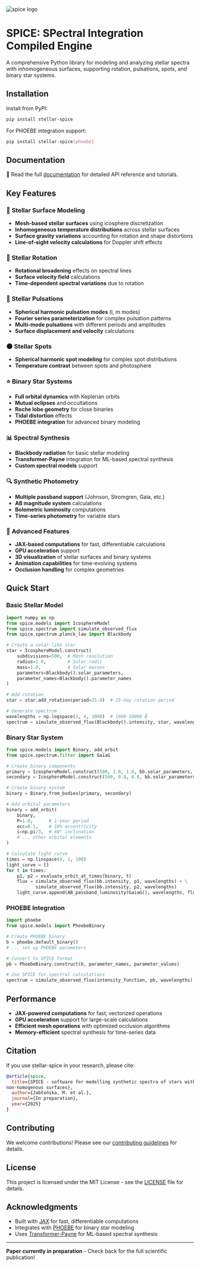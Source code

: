 ![spice logo](https://raw.githubusercontent.com/maja-jablonska/spice/main/docs/img/spice_pink.svg)

# SPICE: SPectral Integration Compiled Engine

A comprehensive Python library for modeling and analyzing stellar spectra with inhomogeneous surfaces, supporting rotation, pulsations, spots, and binary star systems.

## Installation

Install from PyPI:

```bash
pip install stellar-spice
```

For PHOEBE integration support:

```bash
pip install stellar-spice[phoebe]
```


## Documentation

📖 Read the full [documentation](https://spice.readthedocs.io) for detailed API reference and tutorials.

## Key Features

### 🌟 **Stellar Surface Modeling**

- **Mesh-based stellar surfaces** using icosphere discretization
- **Inhomogeneous temperature distributions** across stellar surfaces
- **Surface gravity variations** accounting for rotation and shape distortions
- **Line-of-sight velocity calculations** for Doppler shift effects

### 🔄 **Stellar Rotation**

- **Rotational broadening** effects on spectral lines
- **Surface velocity field** calculations
- **Time-dependent spectral variations** due to rotation

### 🌊 **Stellar Pulsations**

- **Spherical harmonic pulsation modes** (l, m modes)
- **Fourier series parameterization** for complex pulsation patterns
- **Multi-mode pulsations** with different periods and amplitudes
- **Surface displacement and velocity** calculations

### 🌑 **Stellar Spots**

- **Spherical harmonic spot modeling** for complex spot distributions
- **Temperature contrast** between spots and photosphere

### ⭐ **Binary Star Systems**

- **Full orbital dynamics** with Keplerian orbits
- **Mutual eclipses** and occultations
- **Roche lobe geometry** for close binaries
- **Tidal distortion** effects
- **PHOEBE integration** for advanced binary modeling

### 📊 **Spectral Synthesis**

- **Blackbody radiation** for basic stellar modeling
- **Transformer-Payne** integration for ML-based spectral synthesis
- **Custom spectral models** support

### 🔍 **Synthetic Photometry**

- **Multiple passband support** (Johnson, Stromgren, Gaia, etc.)
- **AB magnitude system** calculations
- **Bolometric luminosity** computations
- **Time-series photometry** for variable stars

### 🎯 **Advanced Features**

- **JAX-based computations** for fast, differentiable calculations
- **GPU acceleration** support
- **3D visualization** of stellar surfaces and binary systems
- **Animation capabilities** for time-evolving systems
- **Occlusion handling** for complex geometries

## Quick Start

### Basic Stellar Model

```python
import numpy as np
from spice.models import IcosphereModel
from spice.spectrum import simulate_observed_flux
from spice.spectrum.planck_law import Blackbody

# Create a solar-like star
star = IcosphereModel.construct(
    subdivisions=500,  # Mesh resolution
    radius=1.0,        # Solar radii
    mass=1.0,          # Solar masses
    parameters=Blackbody().solar_parameters,
    parameter_names=Blackbody().parameter_names
)

# Add rotation
star = star.add_rotation(period=25.0)  # 25-day rotation period

# Generate spectrum
wavelengths = np.logspace(3, 4, 1000)  # 1000-10000 Å
spectrum = simulate_observed_flux(Blackbody().intensity, star, wavelengths)
```

### Binary Star System

```python
from spice.models import Binary, add_orbit
from spice.spectrum.filter import GaiaG

# Create binary components
primary = IcosphereModel.construct(500, 1.0, 1.0, bb.solar_parameters, bb.parameter_names)
secondary = IcosphereModel.construct(500, 0.8, 0.8, bb.solar_parameters, bb.parameter_names)

# Create binary system
binary = Binary.from_bodies(primary, secondary)

# Add orbital parameters
binary = add_orbit(
    binary,
    P=1.0,      # 1-year period
    ecc=0.1,    # 10% eccentricity
    i=np.pi/3,  # 60° inclination
    # ... other orbital elements
)

# Calculate light curve
times = np.linspace(0, 1, 100)
light_curve = []
for t in times:
    p1, p2 = evaluate_orbit_at_times(binary, t)
    flux = simulate_observed_flux(bb.intensity, p1, wavelengths) + \
           simulate_observed_flux(bb.intensity, p2, wavelengths)
    light_curve.append(AB_passband_luminosity(GaiaG(), wavelengths, flux))
```

### PHOEBE Integration

```python
import phoebe
from spice.models import PhoebeBinary

# Create PHOEBE binary
b = phoebe.default_binary()
# ... set up PHOEBE parameters

# Convert to SPICE format
pb = PhoebeBinary.construct(b, parameter_names, parameter_values)

# Use SPICE for spectral calculations
spectrum = simulate_observed_flux(intensity_function, pb, wavelengths)
```

## Performance

- **JAX-powered computations** for fast, vectorized operations
- **GPU acceleration** support for large-scale calculations
- **Efficient mesh operations** with optimized occlusion algorithms
- **Memory-efficient** spectral synthesis for time-series data

## Citation

If you use stellar-spice in your research, please cite:

```bibtex
@article{spice,
  title={SPICE - software for modelling synthetic spectra of stars with
non-homogenous surfaces},
  author={Jabłońska, M. et al.},
  journal={In preparation},
  year={2025}
}
```

## Contributing

We welcome contributions! Please see our [contributing guidelines](CONTRIBUTING.md) for details.

## License

This project is licensed under the MIT License - see the [LICENSE](LICENSE) file for details.

## Acknowledgments

- Built with [JAX](https://github.com/google/jax) for fast, differentiable computations
- Integrates with [PHOEBE](https://phoebe-project.org/) for binary star modeling
- Uses [Transformer-Payne](https://github.com/tingyuansen/transformer-payne) for ML-based spectral synthesis

---

**Paper currently in preparation** - Check back for the full scientific publication!
